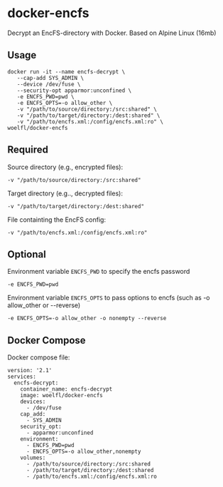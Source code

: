 # docker-encfs
Decrypt an EncFS-directory with Docker. Based on Alpine Linux (16mb)

## Usage
```
docker run -it --name encfs-decrypt \
   --cap-add SYS_ADMIN \
   --device /dev/fuse \
   --security-opt apparmor:unconfined \
   -e ENCFS_PWD=pwd \ 
   -e ENCFS_OPTS=-o allow_other \
   -v "/path/to/source/directory:/src:shared" \
   -v "/path/to/target/directory:/dest:shared" \
   -v "/path/to/encfs.xml:/config/encfs.xml:ro" \
woelfl/docker-encfs
```
## Required
Source directory (e.g., encrypted files):
```
-v "/path/to/source/directory:/src:shared"
```
Target directory (e.g.., decrypted files): 
```
-v "/path/to/target/directory:/dest:shared"
```
File containting the EncFS config:
```
-v "/path/to/encfs.xml:/config/encfs.xml:ro"
```

## Optional
Environment variable `ENCFS_PWD` to specify the encfs password
```
-e ENCFS_PWD=pwd
```

Environment variable `ENCFS_OPTS` to pass options to encfs (such as -o allow_other or --reverse)
```
-e ENCFS_OPTS=-o allow_other -o nonempty --reverse
```


## Docker Compose

Docker compose file:
```
version: '2.1'
services:
  encfs-decrypt:
    container_name: encfs-decrypt
    image: woelfl/docker-encfs
    devices:
      - /dev/fuse
    cap_add:
      - SYS_ADMIN
    security_opt:
      - apparmor:unconfined
    environment:
      - ENCFS_PWD=pwd
      - ENCFS_OPTS=-o allow_other,nonempty
    volumes:
      - /path/to/source/directory:/src:shared
      - /path/to/target/directory:/dest:shared
      - /path/to/encfs.xml:/config/encfs.xml:ro
